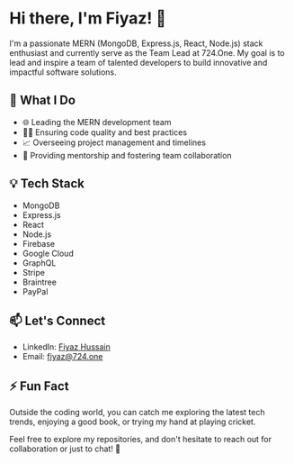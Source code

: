 # Hi there, I'm Fiyaz! 👋

I'm a passionate MERN (MongoDB, Express.js, React, Node.js) stack enthusiast and currently serve as the Team Lead at 724.One. My goal is to lead and inspire a team of talented developers to build innovative and impactful software solutions.

## 🚀 What I Do

- 🌐 Leading the MERN development team
- 👨‍💻 Ensuring code quality and best practices
- 📈 Overseeing project management and timelines
- 🤝 Providing mentorship and fostering team collaboration

## 💡 Tech Stack

- MongoDB
- Express.js
- React
- Node.js
- Firebase
- Google Cloud
- GraphQL
- Stripe
- Braintree
- PayPal

## 📫 Let's Connect

- LinkedIn: [Fiyaz Hussain](https://www.linkedin.com/in/fiyaz-hussain-0b8391186/)
- Email: [fiyaz@724.one](mailto:fiyaz@724.one)

## ⚡ Fun Fact

Outside the coding world, you can catch me exploring the latest tech trends, enjoying a good book, or trying my hand at playing cricket.

Feel free to explore my repositories, and don't hesitate to reach out for collaboration or just to chat! 🌟
